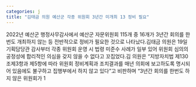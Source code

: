 ```yaml
---
categories: j
title: "김태금 의원 예산군 각종 위원회 3년간 미개최 13 정비 필요"
---
```

2022년 예산군 행정사무감사에서 예산군 자문위원회 115개 중 16개가 3년간 회의를 한 번도 개최하지 않는 등 전반적으로 정비가 필요한 것으로 나타났다.김태금 의원은 19일 기획담당관 감사부터 각종 위원회 운영 시 법령 미준수 사례가 일부 있어 위원회 심의의 공정성에 합리적인 의심을 갖지 않을 수 없다고 꼬집었다.김 의원은 “지방자치법 제130조제3항과 제5항에 따라 위원회 정비계획과 조치결과를 매년 의회에 보고하도록 명시되어 있음에도 불구하고 집행부에서 하지 않고 있다”고 비판하며 “3년간 회의를 한번도 하지 않은 위원회가 1